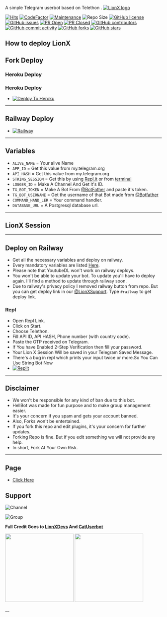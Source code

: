 A simple Telegram userbot based on Telethon .
[![LionX logo](https://telegra.ph/file/ddc5fa84192641f0915e3.jpg)](https://dashboard.heroku.com/new?button-url=https%3A%2F%2Fgithub.com%2FTeamLionX%2FLionX%2Ftree%2Fmaster&template=https%3A%2F%2Fgithub.com%2FTeamLionX%2FHeroku)

[![Hits](https://hits.seeyoufarm.com/api/count/incr/badge.svg?url=https%3A%2F%2Fgithub.com%2FTeamLionX%2FLionX&count_bg=%2379C83D&title_bg=%23555555&icon=&icon_color=%23E7E7E7&title=hits&edge_flat=false)](https://github.com/TeamLionX/LionX)
[![CodeFactor](https://www.codefactor.io/repository/github/TeamLionX/LionX/badge?&style=flat-square)](https://www.codefactor.io/repository/github/TeamLionX/LionX)
[![Maintenance](https://img.shields.io/badge/Maintained%3F-yes-green?&style=flat-square)](https://GitHub.com/TeamLionX/LionX/graphs/commit-activity) 
![Repo Size](https://img.shields.io/github/repo-size/TeamLionX/LionX?&style=flat-square&logo=github)
[![GitHub license](https://img.shields.io/github/license/TeamLionX/LionX?&style=flat-square&logo=github)](https://github.com/TeamLionX/LionX/blob/master/LICENSE)
[![GitHub issues](https://img.shields.io/github/issues/TeamLionX/LionX?&style=flat-square&logo=github)](https://github.com/TeamLionX/LionX/issues)
[![PR Open](https://img.shields.io/github/issues-pr/TeamLionX/LionX?&style=flat-square&logo=github)](https://github.com/TeamLionX/LionX/pulls)
[![PR Closed](https://img.shields.io/github/issues-pr-closed/TeamLionX/LionX?&style=flat-square&logo=github)](https://github.com/TeamLionX/LionX/pulls?q=is:closed)
[![GitHub contributors](https://img.shields.io/github/contributors/TeamLionX/LionX?&style=flat-square&logo=github)](https://GitHub.com/TeamLionX/LionX/graphs/contributors/)
[![GitHub commit activity](https://img.shields.io/github/commit-activity/m/TeamLionX/LionX?&style=flat-square&logo=github)](https://github.com/TeamLionX/LionX/graphs/commit-activity)
[![GitHub forks](https://img.shields.io/github/forks/TeamLionX/Heroku?&style=flat-square&logo=github)](https://github.com/TeamLionX/Heroku/fork)
[![GitHub stars](https://img.shields.io/github/stars/TeamLionX/LionX?&style=flat-square&logo=github)](https://github.com/TeamLionX/LionX/stargazers)



## How to deploy LionX

## Fork Deploy

### Heroku Deploy
 ### Heroku Deploy
  - [![Deploy To Heroku](https://www.herokucdn.com/deploy/button.svg)](https://heroku.com/deploy?template=https://github.com/Recordu/Heroku)

-----
## Railway Deploy

- [![Railway](https://railway.app/button.svg)](#Deploy-on-Railway)


-----
## Variables

- `ALIVE_NAME` = Your alive Name
- `APP_ID`  =  Get this value from my.telegram.org
- `API_HASH`  =  Get this value from my.telegram.org
- `STRING_SESSION`  =  Get this by using [Repl.it](#Repl) or from [terminal](#Terminal)
- `LOGGER_ID`  =  Make A Channel And Get it's ID.
- `TG_BOT_TOKEN`  =  Make A Bot From [@BotFather](https://t.me/botfather) and paste it's token.
- `TG_BOT_USERNAME`  =  Get the username of that Bot made from [@Botfather](https://t.me/botfather)
- `COMMAND_HAND_LER`  =  Your command handler.
- `DATABASE_URL`  =  A Postgresql database url.

------
## LionX Session


------
## Deploy on Railway
- Get all the necessary variables and deploy on railway.
- Every mandatory variables are listed [Here](#Variables).
- Please note that YoutubeDL won't work on railway deploys.
- You won't be able to update your bot. To update you'll have to deploy again. I'll find a method to update through railway soon.
- Due to railway's privacy policy I removed railway button from repo. But you can get deploy link in our [@LionXSupport](https://t.me/LionXsupport). Type `#railway` to get deploy link.


### Repl
- Open Repl Link.
- Click on Start.
- Choose Telethon.
- Fill API ID, API HASH, Phone number (with country code).
- Paste the OTP received on Telegram.
- If You have Enabled 2-Step Verification then fill your password.
- Your Lion X Session Will be saved in your Telegram Saved Message.
- There's a bug in repl which prints your input twice or more.So You Can Use String Bot Now
- [![Replit](https://telegra.ph/file/077958ee013e378b36818.jpg)](https://t.me/LionXStringbot)

-----
## Disclaimer
- We won't be responsible for any kind of ban due to this bot.
- HellBot was made for fun purpose and to make group management easier.
- It's your concern if you spam and gets your account banned.
- Also, Forks won't be entertained.
- If you fork this repo and edit plugins, it's your concern for further updates.
- Forking Repo is fine. But if you edit something we will not provide any help.
- In short, Fork At Your Own Risk.

------

## Page

- [Click Here](https://teamlionx.github.io/LionX/)
  
## Support

![Channel](https://img.shields.io/badge/dynamic/json?color=red&label=channel%20@LionXUpdates&query=subscribers&url=https%3A%2F%2Fonline-users-api.up.railway.app%2Fcheck%3Fchat%3DLionXUpdates&logo=telegram)

![Group](https://img.shields.io/badge/dynamic/json?color=red&label=support%20@LionXSupport&query=members&url=https%3A%2F%2Fonline-users-api.up.railway.app%2Fcheck%3Fchat%3DLionXSupport&logo=telegram)

**Full Credit Goes to [LionXDevs](t.me/TeamLionX) And [CatUserbot](https://github.com/sandy1709/catuserbot)**

   <a href="https://t.me/LionXupdates"><img src="https://img.shields.io/badge/Channel%20Support%3F-yes-green?&style=flat-square?&logo=telegram" width=220px></a>
   <a href="https://t.me/LionXSupport"><img src="https://img.shields.io/badge/Group%20Support%3F-yes-green?&style=flat-square?&logo=telegram" width=220px></a>


__
